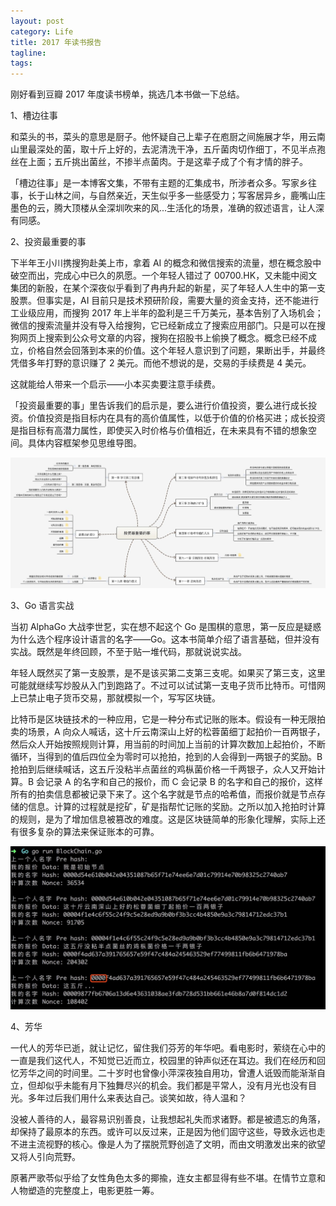 ```yaml
---
layout: post
category: Life
title: 2017 年读书报告
tagline:
tags:
---
```


刚好看到豆瓣 2017 年度读书榜单，挑选几本书做一下总结。

1、槽边往事

和菜头的书，菜头的意思是厨子。他怀疑自己上辈子在庖厨之间施展才华，用云南山里最深处的菌，取十斤上好的，去泥清洗干净，五斤菌肉切作细丁，不见半点孢丝在上面；五斤挑出菌丝，不掺半点菌肉。于是这辈子成了个有才情的胖子。

「槽边往事」是一本博客文集，不带有主题的汇集成书，所涉者众多。写家乡往事，长于山林之间，与自然亲近，天生似乎多一些感受力；写客居异乡，鹿嘴山庄墨色的云，腾大顶楼从全深圳吹来的风...生活化的场景，准确的叙述语言，让人深有同感。

2、投资最重要的事

下半年王小川携搜狗赴美上市，拿着 AI 的概念和微信搜索的流量，想在概念股中破空而出，完成心中已久的夙愿。一个年轻人错过了 00700.HK，又未能中阅文集团的新股，在某个深夜似乎看到了冉冉升起的新星，买了年轻人人生中的第一支股票。但事实是，AI 目前只是技术预研阶段，需要大量的资金支持，还不能进行工业级应用，而搜狗 2017 年上半年的盈利是三千万美元，基本告别了入场机会；微信的搜索流量并没有导入给搜狗，它已经新成立了搜索应用部门。只是可以在搜狗网页上搜索到公众号文章的内容，搜狗在招股书上偷换了概念。概念已经不成立，价格自然会回落到本来的价值。这个年轻人意识到了问题，果断出手，并最终凭借多年打野的意识赚了 2 美元。而他不想说的是，交易的手续费是 4 美元。

这就能给人带来一个启示——小本买卖要注意手续费。

「投资最重要的事」里告诉我们的启示是，要么进行价值投资，要么进行成长投资。价值投资是指目标内在具有的高价值属性，以低于价值的价格买进；成长投资是指目标有高潜力属性，即使买入时价格与价值相近，在未来具有不错的想象空间。具体内容框架参见思维导图。

![](/assets/images/read-sum-1.jpeg)

3、Go 语言实战

当初 AlphaGo 大战李世乭，实在想不起这个 Go 是围棋的意思，第一反应是疑惑为什么选个程序设计语言的名字——Go。这本书简单介绍了语言基础，但并没有实战。既然是年终回顾，不至于贴一堆代码，那就说说实战。

年轻人既然买了第一支股票，是不是该买第二支第三支呢。如果买了第三支，这里可能就继续写炒股从入门到跑路了。不过可以试试第一支电子货币比特币。可惜网上已禁止电子货币交易，那就模拟一个，写写区块链。

比特币是区块链技术的一种应用，它是一种分布式记账的账本。假设有一种无限拍卖的场景，A 向众人喊话，这十斤云南深山上好的松蓉菌细丁起拍价一百两银子，然后众人开始按照规则计算，用当前的时间加上当前的计算次数加上起拍价，不断循环，当得到的值后四位全为零时可以抢拍，抢到的人会得到一两银子的奖励。B 抢拍到后继续喊话，这五斤没粘半点菌丝的鸡枞菌价格一千两银子，众人又开始计算。B 会记录 A 的名字和自己的报价，而 C 会记录 B 的名字和自己的报价，这样所有的拍卖信息都被记录下来了。这个名字就是节点的哈希值，而报价就是节点存储的信息。计算的过程就是挖矿，矿是指帮忙记账的奖励。之所以加入抢拍时计算的规则，是为了增加信息被篡改的难度。这是区块链简单的形象化理解，实际上还有很多复杂的算法来保证账本的可靠。

![](/assets/images/read-sum-2.jpeg)

4、芳华

一代人的芳华已逝，就让记忆，留住我们芬芳的年华吧。看电影时，萦绕在心中的一直是我们这代人，不知觉已近而立，校园里的钟声似还在耳边。我们在经历和回忆芳华之间的时间里。二十岁时也曾像小萍深夜独自用功，曾遭人诋毁而能渐渐自立，但却似乎未能有月下独舞尽兴的机会。我们都是平常人，没有月光也没有目光。多年过后我们用什么来表达自己。谈笑如故，待人温和？

没被人善待的人，最容易识别善良，让我想起礼失而求诸野。都是被遗忘的角落，却保持了最原本的东西。或许可以反过来，正是因为他们固守这些，导致永远也走不进主流视野的核心。像是人为了摆脱荒野创造了文明，而由文明激发出来的欲望又将人引向荒野。

原著严歌苓似乎给了女性角色太多的揶揄，连女主都显得有些不堪。在情节立意和人物塑造的完整度上，电影更胜一筹。